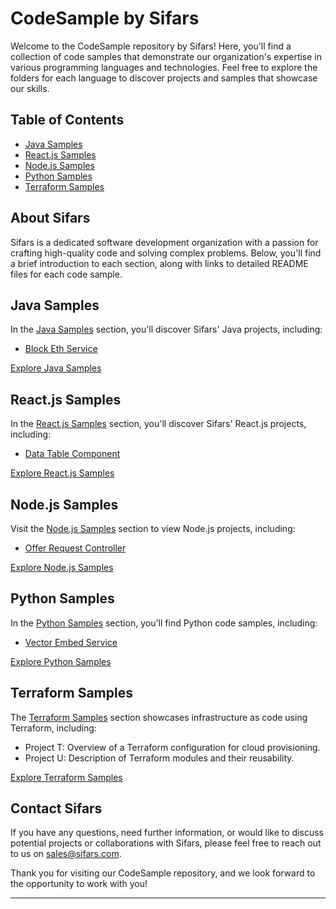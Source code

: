 # CodeSample by Sifars

Welcome to the CodeSample repository by Sifars! Here, you'll find a collection of code samples that demonstrate our organization's expertise in various programming languages and technologies. Feel free to explore the folders for each language to discover projects and samples that showcase our skills.

## Table of Contents

- [Java Samples](<./Java Samples/Block Eth Service/README.md>)
- [React.js Samples](<./React Samples/Data Table Component/README.md>)
- [Node.js Samples](<./Node.js Samples/Offer Request Controller/README.md>)
- [Python Samples](<./Python Samples/Vector Embed Service/README.md>)
- [Terraform Samples](./TerraformSamples/README.md)

## About Sifars

Sifars is a dedicated software development organization with a passion for crafting high-quality code and solving complex problems. Below, you'll find a brief introduction to each section, along with links to detailed README files for each code sample.

## Java Samples

In the [Java Samples](<./Java Samples/Block Eth Service/README.md>) section, you'll discover Sifars' Java projects, including:

- [Block Eth Service](<./Java Samples/Block Eth Service/BlockEthServiceImplementation.java>)

[Explore Java Samples](<./Java Samples/Block Eth Service/README.md>)

## React.js Samples

In the [React.js Samples](<./React Samples/Data Table Component/README.md>) section, you'll discover Sifars' React.js projects, including:

- [Data Table Component](<./React Samples/Data Table Component/index.jsx>)

[Explore React.js Samples](<./React Samples/Data Table Component/README.md>)

## Node.js Samples

Visit the [Node.js Samples](<./Node.js Samples/Offer Request Controller/README.md>) section to view Node.js projects, including:

- [Offer Request Controller](<./Node.js Samples/Offer Request Controller/get-offer-request.js>)

[Explore Node.js Samples](<./Node.js Samples/Offer Request Controller/README.md>)

## Python Samples

In the [Python Samples](<./Python Samples/Vector Embed Service/README.md>) section, you'll find Python code samples, including:

- [Vector Embed Service](<./Python Samples/Vector Embed Service/vector_embed.py>)

[Explore Python Samples](<./Python Samples/Vector Embed Service/README.md>)

## Terraform Samples

The [Terraform Samples](./TerraformSamples/README.md) section showcases infrastructure as code using Terraform, including:

- Project T: Overview of a Terraform configuration for cloud provisioning.
- Project U: Description of Terraform modules and their reusability.

[Explore Terraform Samples](./TerraformSamples/README.md)

## Contact Sifars

If you have any questions, need further information, or would like to discuss potential projects or collaborations with Sifars, please feel free to reach out to us on sales@sifars.com.

Thank you for visiting our CodeSample repository, and we look forward to the opportunity to work with you!

---
